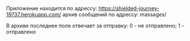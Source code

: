 Приложение находится по адрессу: https://shielded-journey-19737.herokuapp.com/
архив сообщений по адрессу: massages/

В архиве последнее поле отвечает за отправку: 0 - не отправлено; 1 - отправлено
